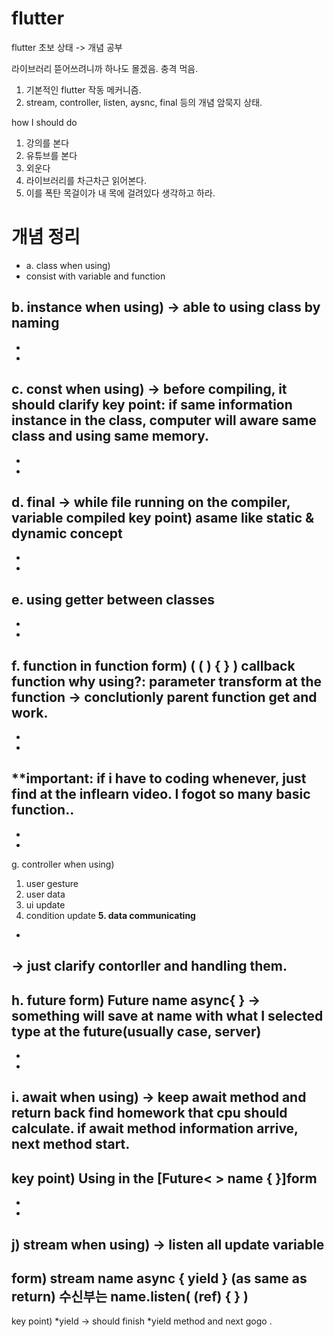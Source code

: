 # flutter
flutter 초보 상태 -> 개념 공부

라이브러리 뜯어쓰려니까 하나도 몰겠음. 충격 먹음.
1. 기본적인 flutter 작동 메커니즘.
2. stream, controller, listen, aysnc, final 등의 개념 암묵지 상태.

how I should do
1. 강의를 본다
2. 유튜브를 본다
3. 외운다
4. 라이브러리를 차근차근 읽어본다.
5. 이를 폭탄 목걸이가 내 목에 걸려있다 생각하고 하라.


# 개념 정리
- a. class 
when using)
- consist with variable and function



b. instance 
when using)
-> able to using class by naming
-
-
-
c. const 
when using)
-> before compiling, it should clarify
key point: 
if same information instance in the class, computer will aware same class and using same memory.
-
-
-
d. final 
-> while file running on the compiler, variable compiled
key point)
asame like static & dynamic concept
-
-
-
e. using getter between classes
-
-
-
f. function in function
form)
( ( ) { } ) callback function
why using?: 
parameter transform at the function -> conclutionly parent function get and work.
-
-
-
**important: if i have to coding whenever, just find at the inflearn video.
I fogot so many basic function..
-
-
-
g. controller
when using)
1. user gesture
2. user data
3. ui update
4. condition update
**5. data communicating**
-
-> just clarify contorller and handling them.
-
h. future
form)
Future <generic type> name async{ }
-> something will save at name with what I selected type at the future(usually case, server)
-
-
-
i. await
when using)
-> keep await method and return back find homework that cpu should calculate. 
if await method information arrive, next method start.
-
key point)
Using in the [Future< > name { }]form
-
-
-
j) stream
when using)
-> listen all update variable
-
form)
stream<generic type> name async { yield } (as same as return)
수신부는 name.listen( (ref) { } )
-
key point)
*yield -> should finish *yield method and next gogo
.
